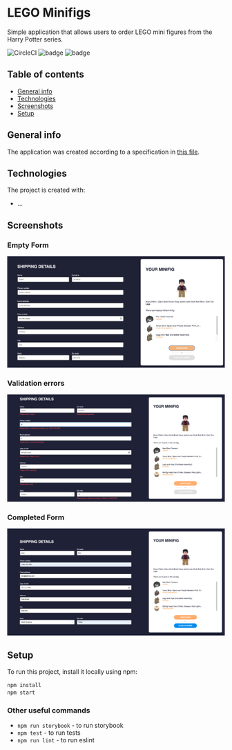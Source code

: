 # LEGO Minifigs

Simple application that allows users to order LEGO mini figures from the Harry Potter series.

![CircleCI](https://circleci.com/gh/wikk2207/minifigs.svg?style=shield&circle-token=e39f21984751bb124683e98b8d9767b3cd1441ca)
![badge](https://img.shields.io/endpoint?url=https://gist.githubusercontent.com/wikk2207/0b893e77a446f764d9d9e90b7566647e/raw/lines-badge.json)
![badge](https://img.shields.io/endpoint?url=https://gist.githubusercontent.com/wikk2207/ff6b0a9c2533fb95012faa87fe9d4591/raw/44598f30f8b3b8e169dfdf74506a1921ff53e8b0/functions-badge.json)

## Table of contents
* [General info](#general-info)
* [Technologies](#technologies)
* [Screenshots](#screenshots)
* [Setup](#setup)

<a name="general-info"></a>
## General info

The application was created according to a specification in <a href="./frontend-minifigs.pdf">this file</a>.

<a name="technologies"></a>
## Technologies

The project is created with:
* ...

<a name="screenshots"></a>
## Screenshots

### Empty Form
<img src="./images/ss-empty-form.png" />

### Validation errors
<img src="./images/ss-errors.png" />

### Completed Form
<img src="./images/ss-completed-form.png" />

<a name="setup"></a>
## Setup

To run this project, install it locally using npm:

```bash
npm install
npm start
```

### Other useful commands

* `npm run storybook` - to run storybook
* `npm test` - to run tests
* `npm run lint` - to run eslint
